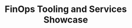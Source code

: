 ---
title: FinOps Tooling and Services Showcase
description: In this session we held our second Vendor Showcase! To better organize the information and ensure vendor content can best serve our users, we presented vendors by FinOps Framework Capabilities.
date-added: Jul 2022
type: Video
source: FinOps Foundation
label: 
link: https://youtu.be/W5k9HttL5_8
cloud-provider: 
  - Multi-Cloud
permalink: /resources/not-here/
weight: 30
listing: true
---